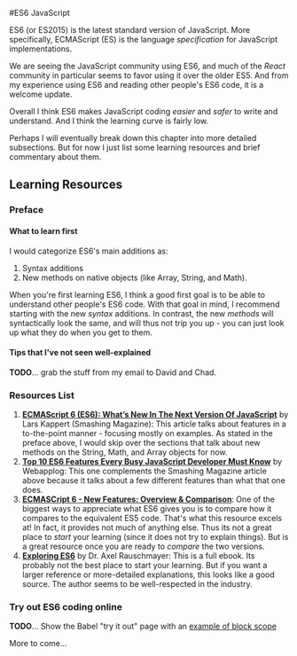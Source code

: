 #ES6 JavaScript

ES6 (or ES2015) is the latest standard version of JavaScript.  More specifically, ECMAScript (ES) is the language *specification* for JavaScript implementations.

We are seeing the JavaScript community using ES6, and much of the *React* community in particular seems to favor using it over the older ES5.  And from my experience using ES6 and reading other people's ES6 code, it is a welcome update.

Overall I think ES6 makes JavaScript coding *easier* and *safer* to write and understand.  And I think the learning curve is fairly low. 

Perhaps I will eventually break down this chapter into more detailed subsections.  But for now I just list some learning resources and brief commentary about them.  

## Learning Resources

### Preface

#### What to learn first
I would categorize ES6's main additions as: 
1. Syntax additions
2. New methods on native objects (like Array, String, and Math).

When you're first learning ES6, I think a good first goal is to be able to understand other people's ES6 code.  With that goal in mind, I recommend starting with the new *syntax* additions.  In contrast, the new *methods* will syntactically look the same, and will thus not trip you up - you can just look up what they do when you get to them.

#### Tips that I've not seen well-explained

**TODO**... grab the stuff from my email to David and Chad.



### Resources List

1. **[ECMAScript 6 (ES6): What’s New In The Next Version Of JavaScript](http://www.smashingmagazine.com/2015/10/es6-whats-new-next-version-javascript/)** by Lars Kappert (Smashing Magazine): This article talks about features in a to-the-point manner - focusing mostly on examples.  As stated in the preface above, I would skip over the sections that talk about new methods on the String, Math, and Array objects for now.  
2. **[Top 10 ES6 Features Every Busy JavaScript Developer Must Know](http://webapplog.com/es6/)** by Webapplog: This one complements the Smashing Magazine article above because it talks about a few different features than what that one does. 
3. **[ECMASCript 6 - New Features: Overview & Comparison](http://es6-features.org/#Constants)**:  One of the biggest ways to appreciate what ES6 gives you is to compare how it compares to the equivalent ES5 code.  That's what this resource excels at!  In fact, it provides not much of anything else.  Thus its not a great place to *start* your learning (since it does not try to explain things).  But is a great resource once you are ready to *compare* the two versions.
5. [**Exploring ES6**](http://exploringjs.com/es6/index.html) by Dr. Axel Rauschmayer:  This is a full ebook.  Its probably not the best place to start your learning. But if you want a larger reference or more-detailed explanations, this looks like a good source.  The author seems to be well-respected in the industry.

### Try out ES6 coding online

**TODO**... Show the Babel "try it out" page with an [example of block scope](https://babeljs.io/repl/#?experimental=false&evaluate=true&loose=false&spec=false&code=%0A%0A%0A%2F%2F%20*************%20%22let%22%20and%20%22const%22%20tests%20******************%0A(function()%20%7B%0A%20%20var%20x%20%3D%20%22Cat%22%3B%0A%20%20var%20y%20%3D%201%3B%0A%20%20const%20myConst%20%3D%20%22Some%20message%22%3B%0A%20%20%0A%20%20console.log(%22before%20the%20loop%2C%20x%20is%3A%20%22%20%2B%20x)%3B%0A%20%20console.log(%22before%20the%20loop%2C%20y%20is%3A%20%22%20%2B%20y)%3B%0A%20%20%0A%20%20%2F%2F%20a%20hundred%20lines%20later...%20(change%20x%20and%20y%20to%20%22let%22%20instead%20of%20%22var%22%20to%20see%20the%20difference)%0A%20%20for(var%20x%20%3D%200%3B%20x%20%3C%204%3B%20x%2B%2B)%20%7B%0A%20%20%20%20%2F%2F%20Unnamed%20developer%20with%20a%20name%20that%20sounds%20exactly%20like%20%22Jason%22%20has%20done%20this%2C%0A%20%20%20%20%2F%2F%20%20expecting%20this%20y's%20scope%20to%20be%20the%20loop%20(thinking%20that%20after%20the%20loop%20the%20outer%20y%20would%20still%20have%20its%20original%20value)%0A%20%20%20%20var%20y%20%3D%200%3B%0A%20%20%20%20%2F%2Flet%20y%20%3D%205%3B%0A%20%20%20%20%2F%2Fconsole.log(%22In%20the%20loop%2C%20x%20is%3A%20%22%20%2B%20x)%3B%0A%20%20%20%20%2F%2Fconsole.log(%22In%20the%20loop%2C%20y%20is%3A%20%22%20%2B%20y)%3B%0A%20%20%7D%0A%20%20console.log(%22%22)%3B%0A%20%20console.log(%22after%20the%20loop%2C%20x%20is%3A%20%22%20%2B%20x)%3B%0A%20%20console.log(%22after%20the%20loop%2C%20y%20is%3A%20%22%20%2B%20y)%3B%0A%20%20%0A%20%20%2F%2F%2FmyConst%20%3D%20%22bla%22%3B%0A%7D)()%3B%0A%2F%2F%20-------------------------------------%0A%0A%2F*%0A%2F%2F%20**************%20class%20and%20arrow%20function%20tests%20%20*******************%0Aclass%20David%20%7B%0A%20%20constructor()%20%7B%0A%20%20%20%20this.x%20%3D%205%3B%0A%20%20%20%20this.y%20%3D%206%3B%0A%20%20%7D%0A%20%20%0A%20%20doSomething()%20%7B%0A%20%20%20%20console.log(%22before%20setTimeout%3A%20%22%20%2B%20this.x)%3B%0A%20%20%20%20%2F%2F%20ES5%20problem%20child...%0A%20%20%20%20setTimeout(function()%20%7B%0A%20%20%20%20%20%20console.log(%22In%20the%20setTimeout%2C%20without%20arrow%20func%3A%20%22%20%2B%20this.x)%3B%0A%20%20%20%20%7D%2C%20%20%20%20%2F%2F%20Would%20have%20to%20add%20%20%22.bind(this)%22%20to%20the%20end%20of%20the%20anonymous%20func%20to%20get%20it%20to%20work%0A%20%20%20%201000)%3B%20%0A%20%20%20%20%0A%20%20%20%20%2F%2F%20Using%20ES6%20arrow%20function%0A%20%20%20%20setTimeout(%0A%20%20%20%20%20%20()%20%3D%3E%20%7B%0A%20%20%20%20%20%20%20%20console.log(%22In%20the%20setTimeout%2C%20WTIH%20arrow%20func%3A%20%22%20%2B%20this.x)%3B%20%0A%20%20%20%20%20%20%7D%2C%20%0A%20%20%20%20%20%201000)%3B%0A%20%20%7D%0A%7D%0A%0Avar%20myDavid%20%3D%20new%20David()%3B%0AmyDavid.doSomething()%3B%0A*%2F)



More to come...
